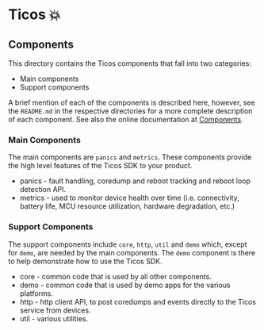# Ticos 💥

## Components

This directory contains the Ticos components that fall into two categories:

- Main components
- Support components

A brief mention of each of the components is described here, however, see the
`README.md` in the respective directories for a more complete description of
each component. See also the online documentation at
[Components](https://github.com/ticos/ticos-firmware-sdk#components).

### Main Components

The main components are `panics` and `metrics`. These components provide the
high level features of the Ticos SDK to your product.

- panics - fault handling, coredump and reboot tracking and reboot loop
  detection API.
- metrics - used to monitor device health over time (i.e. connectivity, battery
  life, MCU resource utilization, hardware degradation, etc.)

### Support Components

The support components include `core`, `http`, `util` and `demo` which, except
for `demo`, are needed by the main components. The `demo` component is there to
help demonstrate how to use the Ticos SDK.

- core - common code that is used by all other components.
- demo - common code that is used by demo apps for the various platforms.
- http - http client API, to post coredumps and events directly to the Ticos
  service from devices.
- util - various utilities.
